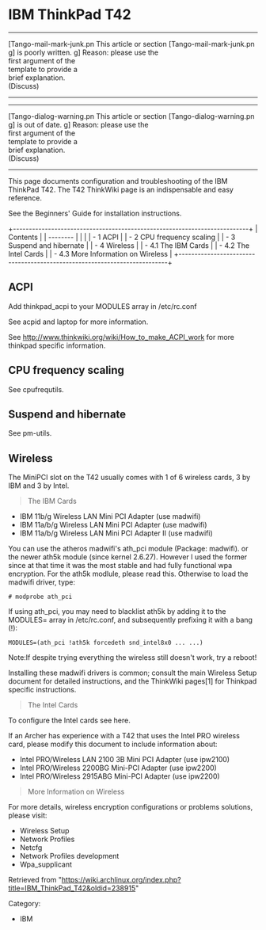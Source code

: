 IBM ThinkPad T42
================

  ------------------------ ------------------------ ------------------------
  [Tango-mail-mark-junk.pn This article or section  [Tango-mail-mark-junk.pn
  g]                       is poorly written.       g]
                           Reason: please use the   
                           first argument of the    
                           template to provide a    
                           brief explanation.       
                           (Discuss)                
  ------------------------ ------------------------ ------------------------

  ------------------------ ------------------------ ------------------------
  [Tango-dialog-warning.pn This article or section  [Tango-dialog-warning.pn
  g]                       is out of date.          g]
                           Reason: please use the   
                           first argument of the    
                           template to provide a    
                           brief explanation.       
                           (Discuss)                
  ------------------------ ------------------------ ------------------------

This page documents configuration and troubleshooting of the IBM
ThinkPad T42. The T42 ThinkWiki page is an indispensable and easy
reference.

See the Beginners' Guide for installation instructions.

+--------------------------------------------------------------------------+
| Contents                                                                 |
| --------                                                                 |
|                                                                          |
| -   1 ACPI                                                               |
| -   2 CPU frequency scaling                                              |
| -   3 Suspend and hibernate                                              |
| -   4 Wireless                                                           |
|     -   4.1 The IBM Cards                                                |
|     -   4.2 The Intel Cards                                              |
|     -   4.3 More Information on Wireless                                 |
+--------------------------------------------------------------------------+

ACPI
----

Add thinkpad_acpi to your MODULES array in /etc/rc.conf

See acpid and laptop for more information.

See http://www.thinkwiki.org/wiki/How_to_make_ACPI_work for more
thinkpad specific information.

CPU frequency scaling
---------------------

See cpufrequtils.

Suspend and hibernate
---------------------

See pm-utils.

Wireless
--------

The MiniPCI slot on the T42 usually comes with 1 of 6 wireless cards, 3
by IBM and 3 by Intel.

> The IBM Cards

-   IBM 11b/g Wireless LAN Mini PCI Adapter (use madwifi)
-   IBM 11a/b/g Wireless LAN Mini PCI Adapter (use madwifi)
-   IBM 11a/b/g Wireless LAN Mini PCI Adapter II (use madwifi)

You can use the atheros madwifi's ath_pci module (Package: madwifi). or
the newer ath5k module (since kernel 2.6.27). However I used the former
since at that time it was the most stable and had fully functional wpa
encryption. For the ath5k modlule, please read this. Otherwise to load
the madwifi driver, type:

    # modprobe ath_pci

If using ath_pci, you may need to blacklist ath5k by adding it to the
MODULES= array in /etc/rc.conf, and subsequently prefixing it with a
bang (!):

    MODULES=(ath_pci !ath5k forcedeth snd_intel8x0 ... ...)

Note:If despite trying everything the wireless still doesn't work, try a
reboot!

Installing these madwifi drivers is common; consult the main Wireless
Setup document for detailed instructions, and the ThinkWiki pages[1] for
Thinkpad specific instructions.

> The Intel Cards

To configure the Intel cards see here.

If an Archer has experience with a T42 that uses the Intel PRO wireless
card, please modify this document to include information about:

-   Intel PRO/Wireless LAN 2100 3B Mini PCI Adapter (use ipw2100)
-   Intel PRO/Wireless 2200BG Mini-PCI Adapter (use ipw2200)
-   Intel PRO/Wireless 2915ABG Mini-PCI Adapter (use ipw2200)

> More Information on Wireless

For more details, wireless encryption configurations or problems
solutions, please visit:

-   Wireless Setup
-   Network Profiles
-   Netcfg
-   Network Profiles development
-   Wpa_supplicant

Retrieved from
"https://wiki.archlinux.org/index.php?title=IBM_ThinkPad_T42&oldid=238915"

Category:

-   IBM
